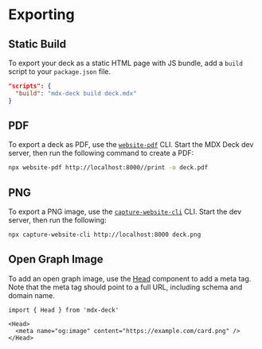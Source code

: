 # Exporting

## Static Build

To export your deck as a static HTML page with JS bundle,
add a `build` script to your `package.json` file.

```json
"scripts": {
  "build": "mdx-deck build deck.mdx"
}
```

## PDF

To export a deck as PDF, use the [`website-pdf`](https://www.npmjs.com/package/website-pdf) CLI.
Start the MDX Deck dev server,
then run the following command to create a PDF:

```sh
npx website-pdf http://localhost:8000//print -o deck.pdf
```

## PNG

To export a PNG image, use the [`capture-website-cli`](https://github.com/sindresorhus/capture-website-cli) CLI.
Start the dev server, then run the following:

```sh
npx capture-website-cli http://localhost:8000 deck.png
```

## Open Graph Image

To add an open graph image, use the [Head](components.md#Head) component to add a meta tag.
Note that the meta tag should point to a full URL, including schema and domain name.

```mdx
import { Head } from 'mdx-deck'

<Head>
  <meta name="og:image" content="https://example.com/card.png" />
</Head>
```

